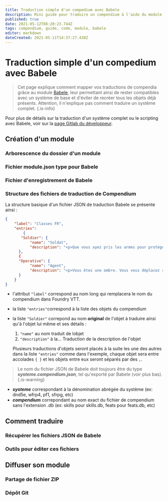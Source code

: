 ```yaml
---
title: Traduction simple d'un compedium avec Babele
description: Mini guide pour traduire un compendium à l'aide du module Babele
published: true
date: 2021-05-12T08:20:23.744Z
tags: compendium, guide, code, module, babele
editor: markdown
dateCreated: 2021-05-11T14:37:27.438Z
---
```


# Traduction simple d'un compedium avec Babele
> Cet page explique comment mapper vos traductions de compendia grâce au module [Babele](https://foundryvtt.com/packages/babele/), leur permettant ainsi de rester compatibles avec un système de base et d'éviter de recréer tous les objets déjà présents. Attention, il n'explique pas comment traduire un système complet.
{.is-info}

Pour plus de détails sur la traduction d'un système complet ou le scripting avec Babele, voir sur la [page Gitlab du développeur](https://gitlab.com/riccisi/foundryvtt-babele).

## Création d'un module
### Arborescence du dossier d'un module

### Fichier module.json type pour Babele

  
### Fichier d'enregistrement de Babele
  
  
### Structure des fichiers de traduction de Compendium
La structure basique d'un fichier JSON de traduction Babele se présente ainsi :
```json
{
    "label": "Classes FR",
    "entries":
  		{
       "Soldier": { 
           "name": "Soldat", 
           "description": "<p>Que vous ayez pris les armes pour protéger les autres ..." 
      },
      {
      "Operative": { 
           "name": "Agent", 
           "description": "<p>Vous êtes une ombre. Vous vous déplacez rapidement ..." 
      }
    }
}

```
- l'attribut `"label"` correspond au nom long qui remplacera le nom du compendium dans Foundry VTT.
- la liste `"entries"`correspond à la liste des objets du compendium
- la liste `"Soldier"` correpond au nom **original** de l'objet à traduire ainsi qu'à l'objet lui même et ses détails :
	1. `"name"` au nom traduit de lobjet
  2. `"description"` à la... Traduction de la description de l'objet
  
  Plusieurs traductions d'objets seront placés à la suite les une des autres dans la liste `"entries"` comme dans l'exemple, chaque objet sera entre accolades `{ }` et les objets entre eux seront séparés par des `,`.
  
> Le nom du fichier JSON de Babele doit toujours être du type ***systeme.compendium.json***, tel qu'exporté par Babele (voir plus bas).
{.is-warning}
- ***systeme*** correspondant à la dénomination abrégée du système (ex: dnd5e, wfrp4, pf1, sfrpg, etc)
- ***compendium*** correpondant au nom exact du fichier de compendium sans l'extension .db (ex: skills pour skills.db, feats pour feats.db, etc)

  
  
## Comment traduire

### Récupérer les fichiers JSON de Babele

### Outils pour éditer ces fichiers
 
## Diffuser son module
  
  
### Partage de fichier ZIP
  
  
### Dépôt Git
  
  